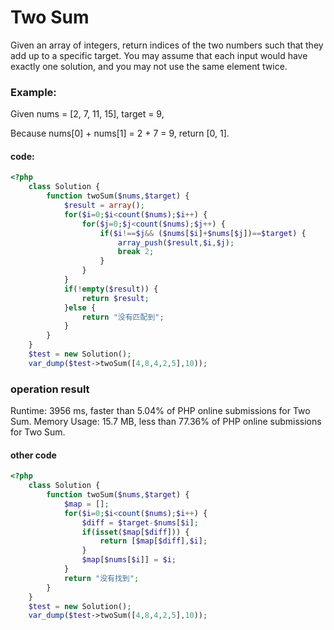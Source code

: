 # Two Sum

Given an array of integers, return indices of the two numbers such that they add up to a specific target.
You may assume that each input would have exactly one solution, and you may not use the same element twice.

### Example:

Given nums = [2, 7, 11, 15], target = 9,

Because nums[0] + nums[1] = 2 + 7 = 9,
return [0, 1].

#### code:
```php
<?php
    class Solution {
        function twoSum($nums,$target) {
            $result = array();
            for($i=0;$i<count($nums);$i++) {
                for($j=0;$j<count($nums);$j++) {
                    if($i!==$j&& ($nums[$i]+$nums[$j])==$target) {
                        array_push($result,$i,$j);
                        break 2;
                    }
                }
            }
            if(!empty($result)) {
                return $result;
            }else {
                return "没有匹配到";
            }
        }
    }
    $test = new Solution();
    var_dump($test->twoSum([4,8,4,2,5],10));

```
### operation result

Runtime: 3956 ms, faster than 5.04% of PHP online submissions for Two Sum.
Memory Usage: 15.7 MB, less than 77.36% of PHP online submissions for Two Sum.

#### other code
```php
<?php
    class Solution {
        function twoSum($nums,$target) {
            $map = [];
            for($i=0;$i<count($nums);$i++) {
                $diff = $target-$nums[$i];
                if(isset($map[$diff])) {
                    return [$map[$diff],$i];
                }
                $map[$nums[$i]] = $i;
            }
            return "没有找到";
        }
    }
    $test = new Solution();
    var_dump($test->twoSum([4,8,4,2,5],10));
```